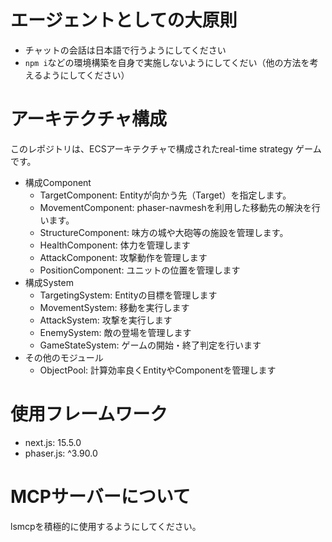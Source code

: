 # エージェントとしての大原則
 * チャットの会話は日本語で行うようにしてください
 * `npm i`などの環境構築を自身で実施しないようにしてくだい（他の方法を考えるようにしてください）

# アーキテクチャ構成
このレポジトリは、ECSアーキテクチャで構成されたreal-time strategy ゲームです。

 * 構成Component
   * TargetComponent: Entityが向かう先（Target）を指定します。
   * MovementComponent: phaser-navmeshを利用した移動先の解決を行います。
   * StructureComponent: 味方の城や大砲等の施設を管理します。
   * HealthComponent: 体力を管理します
   * AttackComponent: 攻撃動作を管理します
   * PositionComponent: ユニットの位置を管理します
 * 構成System
   * TargetingSystem: Entityの目標を管理します
   * MovementSystem: 移動を実行します
   * AttackSystem: 攻撃を実行します
   * EnemySystem: 敵の登場を管理します
   * GameStateSystem: ゲームの開始・終了判定を行います 
 * その他のモジュール
   * ObjectPool: 計算効率良くEntityやComponentを管理します

# 使用フレームワーク

 * next.js: 15.5.0
 * phaser.js: ^3.90.0

# MCPサーバーについて
lsmcpを積極的に使用するようにしてください。
